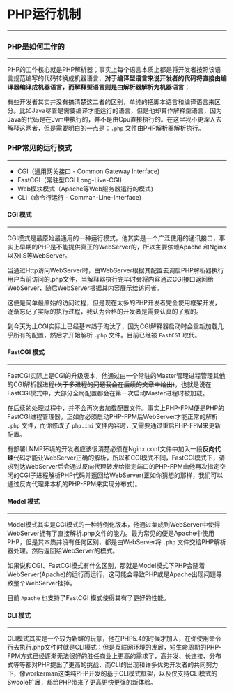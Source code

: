 # PHP运行机制
---

### PHP是如何工作的
---
PHP的工作核心就是PHP解析器；事实上每个语言本质上都是将开发者按照该语言规范编写的代码转换成机器语言，**对于编译型语言来说开发者的代码将直接由编译器编译成机器语言，而解释型语言则是由解析器解析为机器语言**；

有些开发者其实并没有搞清楚这二者的区别，单纯的把脚本语言和编译语言来区分。比如Java尽管是需要编译才能运行的语言，但是他却算作解释型语言，因为Java的代码是在Jvm中执行的，并不是由Cpu直接执行的。在这里我不更深入去解释这两者，但是需要明白的一点是：`.php` 文件由PHP解析器解析执行。

### PHP常见的运行模式
---
- CGI（通用网关接口 - Common Gateway Interface)
- FastCGI（常驻型CGI Long-Live-CGI)
- Web模块模式（Apache等Web服务器运行的模式)
- CLI（命令行运行 - Comman-Line-Interface)

#### CGI 模式
---
CGI模式是最原始最通用的一种运行模式，他其实是一个广泛使用的通讯接口，事实上早期的PHP是不能提供真正的WebServer的，所以主要依赖Apache 和Nginx 以及IIS等WebServer。


当通过Http访问WebServer时，由WebServer根据其配置去调启PHP解析器执行用户当前访问的.php文件，当解释器执行完毕时会将内容通过CGI接口返回给WebServer，随后WebServer根据其内容展示给访问者。

这便是简单最原始的访问过程，但是现在太多的PHP开发者完全使用框架开发，逐渐忘记了实际的执行过程，我认为合格的开发者是需要认真的了解的。

到今天为止CGI实际上已经基本趋于淘汰了，因为CGI解释器启动时会重新加载几乎所有的配置，然后才开始解析 `.php` 文件。目前已经被  `FastCGI` 取代。

#### FastCGI 模式
---
FastCGI实际上是CGI的升级版本，他通过由一个常驻的Master管理进程管理其他的CGI解析器进程~~(关于多进程的问题我会在后续的文章中给出)~~，也就是说在FastCGI模式中，大部分全局配置都会在第一次启动Master进程时被加载。

在后续的处理过程中，并不会再次去加载配置文件。事实上PHP-FPM便是PHP的FastCGI进程管理器，正如你必须启动PHP-FPM后WebServer才能正常的解析 `.php` 文件，而你修改了 `php.ini` 文件内容时，又需要通过重启PHP-FPM来更新配置。

有部署LNMP环境的开发者应该很清楚必须在Nginx.conf文件中加入一段**反向代理**代码才能让WebServer正确的解析，所以和CGI模式不同，FastCGI模式下，请求到达WebServer后会通过反向代理转发给指定端口的PHP-FPM由他再次指定空闲的CGI子进程解析PHP代码并返回给WebServer(正如你猜想的那样，我们可以通过反向代理非本机的PHP-FPM来实现分布式)。

#### Model 模式
---

Model模式其实是CGI模式的一种特例化版本，他通过集成到WebServer中使得WebServer拥有了直接解析.php文件的能力。最为常见的便是Apache中使用PHP，但是其本质并没有任何区别，都是由WebServer将 `.php` 文件交给PHP解析器处理。然后返回给WebServer的模式。

如果说和CGI、FastCGI模式有什么区别，那就是Model模式下PHP会随着WebServer(Apache)的运行而运行，这可能会导致PHP或是Apache出现问题导致整个WebServer挂掉。

目前 `Apache` 也支持了FastCGI 模式使得其有了更好的性能。

#### CLI 模式
---
CLI模式其实是一个较为新鲜的玩意，他在PHP5.4的时候才加入，在你使用命令行去执行.php文件时就是CLI模式；但是互联网环境的发展，短生命周期的PHP-FPM方式已经逐渐无法很好的胜任商业上更高的需求了，高并发、长连接、分布式等等都对PHP提出了更高的挑战，而CLI的出现和许多优秀开发者的共同努力下，像workerman这类纯PHP开发的基于CLI模式框架，以及仅支持CLI模式的Swoole扩展，都给PHP带来了更高更快更强的新体验。